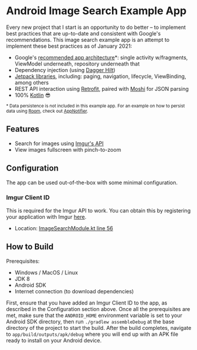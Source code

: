# Android Image Search Example App

Every new project that I start is an opportunity to do better – to implement best practices that are up-to-date and consistent with Google's recommendations.  This image search example app is an attempt to implement these best practices as of January 2021:

* Google's [recommended app architecture](https://developer.android.com/jetpack/guide)*: single activity w/fragments, ViewModel underneath, repository underneath that
* Dependency injection (using [Dagger Hilt](https://developer.android.com/training/dependency-injection/hilt-android))
* [Jetpack libraries](https://developer.android.com/jetpack), including: paging, navigation, lifecycle, ViewBinding, among others
* REST API interaction using [Retrofit](https://square.github.io/retrofit/), paired with [Moshi](https://github.com/square/moshi) for JSON parsing
* 100% [Kotlin](https://kotlinlang.org/) 😎

<sup>* Data persistence is not included in this example app.  For an example on how to persist data using [Room](https://developer.android.com/training/data-storage/room), check out [AppNotifier](https://github.com/farmerbb/AppNotifier).</sup>

## Features

* Search for images using [Imgur's API](https://api.imgur.com/)
* View images fullscreen with pinch-to-zoom

## Configuration

The app can be used out-of-the-box with some minimal configuration.

### Imgur Client ID
This is required for the Imgur API to work.  You can obtain this by registering your application with Imgur [here](https://api.imgur.com/oauth2/addclient).

* Location: [ImageSearchModule.kt line 56](https://github.com/farmerbb/Image-Search-Example/blob/master/app/src/main/java/com/example/imagesearch/ImageSearchModule.kt#L56)

## How to Build
Prerequisites:
* Windows / MacOS / Linux
* JDK 8
* Android SDK
* Internet connection (to download dependencies)

First, ensure that you have added an Imgur Client ID to the app, as described in the Configuration section above.  Once all the prerequisites are met, make sure that the `ANDROID_HOME` environment variable is set to your Android SDK directory, then run `./gradlew assembleDebug` at the base directory of the project to start the build. After the build completes, navigate to `app/build/outputs/apk/debug` where you will end up with an APK file ready to install on your Android device.